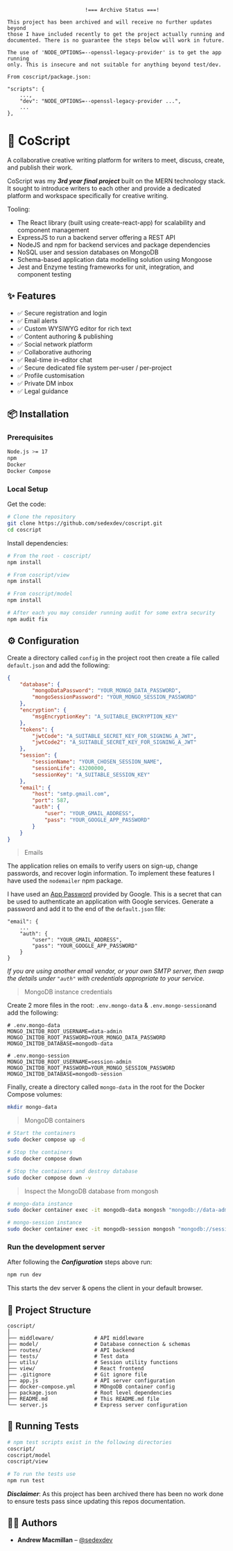 ```
                         !=== Archive Status ===!

This project has been archived and will receive no further updates beyond
those I have included recently to get the project actually running and
documented. There is no guarantee the steps below will work in future.

The use of 'NODE_OPTIONS=--openssl-legacy-provider' is to get the app running
only. This is insecure and not suitable for anything beyond test/dev.

From coscript/package.json:

"scripts": {
    ...,
    "dev": "NODE_OPTIONS=--openssl-legacy-provider ...",
    ...
},
```

# 📘 CoScript

A collaborative creative writing platform for writers to meet, discuss, create, and publish their work.

CoScript was my **_3rd year final project_** built on the MERN technology stack. It sought to introduce writers
to each other and provide a dedicated platform and workspace specifically for creative writing.

Tooling:

-   The React library (built using create-react-app) for scalability and component management
-   ExpressJS to run a backend server offering a REST API
-   NodeJS and npm for backend services and package dependencies
-   NoSQL user and session databases on MongoDB
-   Schema-based application data modelling solution using Mongoose
-   Jest and Enzyme testing frameworks for unit, integration, and component testing

## ✨ Features

-   ✅ Secure registration and login
-   ✅ Email alerts
-   ✅ Custom WYSIWYG editor for rich text
-   ✅ Content authoring & publishing
-   ✅ Social network platform
-   ✅ Collaborative authoring
-   ✅ Real-time in-editor chat
-   ✅ Secure dedicated file system per-user / per-project
-   ✅ Profile customisation
-   ✅ Private DM inbox
-   ✅ Legal guidance

## 📦 Installation

### Prerequisites

```bash
Node.js >= 17
npm
Docker
Docker Compose
```

### Local Setup

Get the code:

```bash
# Clone the repository
git clone https://github.com/sedexdev/coscript.git
cd coscript
```

Install dependencies:

```bash
# From the root - coscript/
npm install

# From coscript/view
npm install

# From coscript/model
npm install

# After each you may consider running audit for some extra security
npm audit fix
```

## ⚙️ Configuration

Create a directory called `config` in the project root then create a file called `default.json` and add the following:

```json
{
    "database": {
        "mongoDataPassword": "YOUR_MONGO_DATA_PASSWORD",
        "mongoSessionPassword": "YOUR_MONGO_SESSION_PASSWORD"
    },
    "encryption": {
        "msgEncryptionKey": "A_SUITABLE_ENCRYPTION_KEY"
    },
    "tokens": {
        "jwtCode": "A_SUITABLE_SECRET_KEY_FOR_SIGNING_A_JWT",
        "jwtCode2": "A_SUITABLE_SECRET_KEY_FOR_SIGNING_A_JWT"
    },
    "session": {
        "sessionName": "YOUR_CHOSEN_SESSION_NAME",
        "sessionLife": 43200000,
        "sessionKey": "A_SUITABLE_SESSION_KEY"
    },
    "email": {
        "host": "smtp.gmail.com",
        "port": 587,
        "auth": {
            "user": "YOUR_GMAIL_ADDRESS",
            "pass": "YOUR_GOOGLE_APP_PASSWORD"
        }
    }
}
```

> Emails

The application relies on emails to verify users on sign-up, change passwords, and recover login information. To implement these features I have used the `nodemailer` npm package.

I have used an [App Password](https://support.google.com/accounts/answer/185833?hl=en) provided by Google. This is a secret that can be used to authenticate an application with Google services. Generate a password and add it to the end of the `default.json` file:

```
"email": {
    ...
    "auth": {
        "user": "YOUR_GMAIL_ADDRESS",
        "pass": "YOUR_GOOGLE_APP_PASSWORD"
    }
}
```

_If you are using another email vendor, or your own SMTP server, then swap the details under `"auth"` with credentials appropriate to your service._

> MongoDB instance credentials

Create 2 more files in the root: `.env.mongo-data` & `.env.mongo-session`and add the following:

```env
# .env.mongo-data
MONGO_INITDB_ROOT_USERNAME=data-admin
MONGO_INITDB_ROOT_PASSWORD=YOUR_MONGO_DATA_PASSWORD
MONGO_INITDB_DATABASE=mongodb-data

# .env.mongo-session
MONGO_INITDB_ROOT_USERNAME=session-admin
MONGO_INITDB_ROOT_PASSWORD=YOUR_MONGO_SESSION_PASSWORD
MONGO_INITDB_DATABASE=mongodb-session
```

Finally, create a directory called `mongo-data` in the root for the Docker Compose volumes:

```bash
mkdir mongo-data
```

> MongoDB containers

```bash
# Start the containers
sudo docker compose up -d

# Stop the containers
sudo docker compose down

# Stop the containers and destroy database
sudo docker compose down -v
```

> Inspect the MongoDB database from mongosh

```bash
# mongo-data instance
sudo docker container exec -it mongodb-data mongosh "mongodb://data-admin:YOUR_MONGO_DATA_PASSWORD@localhost:27017/mongodb-data?authSource=admin"

# mongo-session instance
sudo docker container exec -it mongodb-session mongosh "mongodb://session-admin:YOUR_MONGO_DATA_PASSWORD@localhost:27018/mongodb-session?authSource=admin"
```

### Run the development server

After following the **_Configuration_** steps above run:

```bash
npm run dev
```

This starts the dev server & opens the client in your default browser.

## 📂 Project Structure

```
coscript/
│
├── middleware/             # API middleware
├── model/                  # Database connection & schemas
├── routes/                 # API backend
├── tests/                  # Test data
├── utils/                  # Session utility functions
├── view/                   # React frontend
├── .gitignore              # Git ignore file
├── app.js                  # API server configuration
├── docker-compose.yml      # MOngoDB container config
├── package.json            # Root level dependencies
├── README.md               # This README.md file
└── server.js               # Express server configuration
```

## 🧪 Running Tests

```bash
# npm test scripts exist in the following directories
coscript/
coscript/model
coscript/view

# To run the tests use
npm run test
```

**_Disclaimer_**: As this project has been archived there has been no work done to ensure tests pass since updating this repos documentation.

## 🧑‍💻 Authors

-   **Andrew Macmillan** – [@sedexdev](https://github.com/sedexdev)
